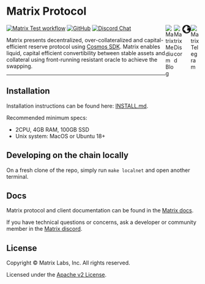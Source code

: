 # Matrix Protocol

<!--  
<p align="center">
 <img src="./matrix-logo.svg" width="300"> 
</p>
<h1 align="center">Matrix Protocol</h1>
-->

[![Matrix Test workflow][go-unit-tests-badge]][go-unit-tests-workflow]
[![GitHub](https://img.shields.io/github/license/matrix-labs/matrix.svg)](https://github.com/MatrixDao/matrix/blob/master/LICENSE.md)
[![Discord Chat](https://img.shields.io/discord/704389840614981673.svg)][matrix-discord]
[<img align="right" alt="Matrix Telegram" width="22px" src="https://cdn.jsdelivr.net/npm/simple-icons@3.13.0/icons/telegram.svg" />][Telegram]
[<img align="right" alt="Personal Website" width="22px" src="https://raw.githubusercontent.com/iconic/open-iconic/master/svg/globe.svg" />][matrix-website]
[<img align="right" alt="Matrix Discord" width="22px" src="https://cdn.jsdelivr.net/npm/simple-icons@v3/icons/discord.svg" />][matrix-discord] 
[<img align="right" alt="Matrix Medium Blog" width="22px" src="https://cdn.jsdelivr.net/npm/simple-icons@3.13.0/icons/medium.svg" />][Medium]


Matrix presents decentralized, over-collateralized and capital-efficient reserve protocol using [Cosmos SDK](https://github.com/cosmos/cosmos-sdk). Matrix enables liquid, capital efficient convertibility between stable assets and collateral using front-running resistant oracle to achieve the swapping.

[Medium]: example.com
[Telegram]: example.com
[matrix-website]: https://github.com/MatrixDao
[go-unit-tests-badge]: https://github.com/MatrixDao/matrix/actions/workflows/go.yml/badge.svg?label=Follow
[go-unit-tests-workflow]: https://github.com/MatrixDao/matrix/actions/workflows/go.yml
[matrix-twitter]: https://twitter.com/matrix_platform 
[matrix-discord]: https://discord.com/invite/pgArXgAxDD
  

<!--
[![Twitter Follow](https://img.shields.io/twitter/follow/matrix_platform.svg?label=Follow&style=social)][matrix-twitter]
[![version](https://img.shields.io/github/tag/matrix-labs/matrix.svg)](https://github.com/matrixdao/matrix/releases/latest)
[![Go Report Card](https://goreportcard.com/badge/github.com/matrixdao/matrix)](https://goreportcard.com/report/github.com/matrixdao/matrix) 
[![API Reference](https://godoc.org/github.com/MatrixDao/matrix?status.svg)](https://godoc.org/github.com/MatrixDao/matrix)
-->

----

## Installation

Installation instructions can be found here: [INSTALL.md](./INSTALL.md).

Recommended minimum specs:
- 2CPU, 4GB RAM, 100GB SSD
- Unix system: MacOS or Ubuntu 18+

## Developing on the chain locally

On a fresh clone of the repo, simply run `make localnet` and open another terminal.  

## Docs

Matrix protocol and client documentation can be found in the [Matrix docs](https://docs.matrix.io).

If you have technical questions or concerns, ask a developer or community member in the [Matrix discord][matrix-discord].

## License

Copyright © Matrix Labs, Inc. All rights reserved.

Licensed under the [Apache v2 License](LICENSE.md).
